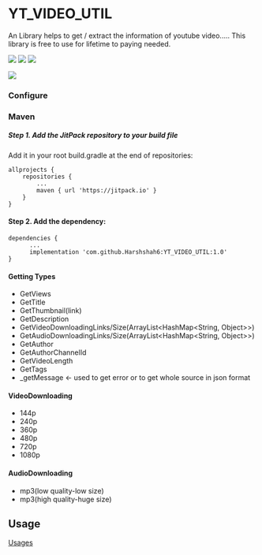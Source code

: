 # YT_VIDEO_UTIL
An Library helps to get / extract the information of youtube video..... This library is free to use for lifetime to paying needed.

 [![](https://jitpack.io/v/Harshshah6/YT_VIDEO_UTIL.svg)](https://jitpack.io/#Harshshah6/YT_VIDEO_UTIL)
 [![](https://jitpack.io/v/Harshshah6/YT_VIDEO_UTIL/week.svg)](httls://jitpack.io/#Harshshah6/YT_VIDEO_UTIL/week.svg)
 [![](https://jitpack.io/v/Harshshah6/YT_VIDEO_UTIL/month.svg)](httls://jitpack.io/#Harshshah6/YT_VIDEO_UTIL/month.svg)
 
 [![](https://repository-images.githubusercontent.com/530299726/354e9b8e-b555-4609-b00c-1c871a2144ef)](https://repository-images.githubusercontent.com/530299726/354e9b8e-b555-4609-b00c-1c871a2144ef)
 
 ### Configure
 ### Maven
 ##### Step 1. Add the JitPack repository to your build file
   Add it in your root build.gradle at the end of repositories:

	allprojects {
		repositories {
			...
			maven { url 'https://jitpack.io' }
		}
	}
 
 
 #### Step 2. Add the dependency:

    dependencies {
          ...
          implementation 'com.github.Harshshah6:YT_VIDEO_UTIL:1.0'
    }
	

#### Getting Types
- GetViews
- GetTitle
- GetThumbnail(link)
- GetDescription
- GetVideoDownloadingLinks/Size(ArrayList<HashMap<String, Object>>)
- GetAudioDownloadingLinks/Size(ArrayList<HashMap<String, Object>>)
- GetAuthor
- GetAuthorChannelId
- GetVideoLength
- GetTags
- _getMessage <- used to get error or to get whole source in json format

#### VideoDownloading
- 144p
- 240p
- 360p
- 480p
- 720p
- 1080p

#### AudioDownloading
- mp3(low quality-low size)
- mp3(high quality-huge size)

## Usage
[Usages](https://github.com/Harshshah6/YT_VIDEO_UTIL/blob/master/Documentation/Usage.md)
